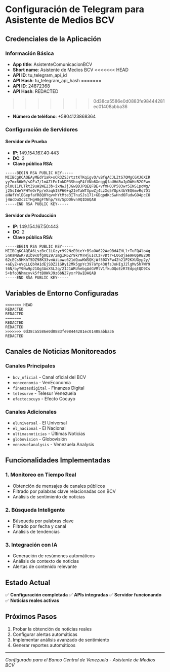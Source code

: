 # Configuración de Telegram para Asistente de Medios BCV

## Credenciales de la Aplicación

### Información Básica
- **App title**: AsistenteComunicacionBCV
- **Short name**: Asistente de Medios BCV
<<<<<<< HEAD
- **API ID**: tu_telegram_api_id
- **API Hash**: tu_telegram_api_hash
=======
- **API ID**: 24872368
- **API Hash**: REDACTED
>>>>>>> 0d38ca5586e0d0883fe98444281ec01408abba36
- **Número de teléfono**: +5804123868364

### Configuración de Servidores

#### Servidor de Prueba
- **IP**: 149.154.167.40:443
- **DC**: 2
- **Clave pública RSA**:
```
-----BEGIN RSA PUBLIC KEY-----
MIIBCgKCAQEAyMEdY1aR+sCR3ZSJrtztKTKqigvO/vBfqACJLZtS7QMgCGXJ6XIR
yy7mx66W0/sOFa7/1mAZtEoIokDP3ShoqF4fVNb6XeqgQfaUHd8wJpDWHcR2OFwv
plUUI1PLTktZ9uW2WE23b+ixNwJjJGwBDJPQEQFBE+vfmH0JP503wr5INS1poWg/
j25sIWeYPHYeOrFp/eXaqhISP6G+q2IeTaWTXpwZj4LzXq5YOpk4bYEQ6mvRq7D1
aHWfYmlEGepfaYR8Q0YqvvhYtMte3ITnuSJs171+GDqpdKcSwHnd6FudwGO4pcCO
j4WcDuXc2CTHgH8gFTNhp/Y8/SpDOhvn9QIDAQAB
-----END RSA PUBLIC KEY-----
```

#### Servidor de Producción
- **IP**: 149.154.167.50:443
- **DC**: 2
- **Clave pública RSA**:
```
-----BEGIN RSA PUBLIC KEY-----
MIIBCgKCAQEA6LszBcC1LGzyr992NzE0ieY+BSaOW622Aa9Bd4ZHLl+TuFQ4lo4g
5nKaMBwK/BIb9xUfg0Q29/2mgIR6Zr9krM7HjuIcCzFvDtr+L0GQjae9H0pRB2OO
62cECs5HKhT5DZ98K33vmWiLowc621dQuwKWSQKjWf50XYFw42h21P2KXUGyp2y/
+aEyZ+uVgLLQbRA1dEjSDZ2iGRy12Mk5gpYc397aYp438fsJoHIgJ2lgMv5h7WY9
t6N/byY9Nw9p21Og3AoXSL2q/2IJ1WRUhebgAdGVMlV1fkuOQoEzR7EdpqtQD9Cs
5+bfo3Nhmcyvk5ftB0WkJ9z6bNZ7yxrP8wIDAQAB
-----END RSA PUBLIC KEY-----
```

## Variables de Entorno Configuradas

```env
<<<<<<< HEAD
REDACTED
REDACTED
=======
REDACTED
REDACTED
>>>>>>> 0d38ca5586e0d0883fe98444281ec01408abba36
REDACTED
```

## Canales de Noticias Monitoreados

### Canales Principales
- `bcv_oficial` - Canal oficial del BCV
- `veneconomia` - VenEconomía
- `finanzasdigital` - Finanzas Digital
- `telesurve` - Telesur Venezuela
- `efectococuyo` - Efecto Cocuyo

### Canales Adicionales
- `eluniversal` - El Universal
- `el_nacional` - El Nacional
- `ultimasnoticias` - Últimas Noticias
- `globovision` - Globovisión
- `venezuelanalysis` - Venezuela Analysis

## Funcionalidades Implementadas

### 1. Monitoreo en Tiempo Real
- Obtención de mensajes de canales públicos
- Filtrado por palabras clave relacionadas con BCV
- Análisis de sentimiento de noticias

### 2. Búsqueda Inteligente
- Búsqueda por palabras clave
- Filtrado por fecha y canal
- Análisis de tendencias

### 3. Integración con IA
- Generación de resúmenes automáticos
- Análisis de contexto de noticias
- Alertas de contenido relevante

## Estado Actual
✅ **Configuración completada**
✅ **APIs integradas**
✅ **Servidor funcionando**
✅ **Noticias reales activas**

## Próximos Pasos
1. Probar la obtención de noticias reales
2. Configurar alertas automáticas
3. Implementar análisis avanzado de sentimiento
4. Generar reportes automáticos

---
*Configurado para el Banco Central de Venezuela - Asistente de Medios BCV* 

